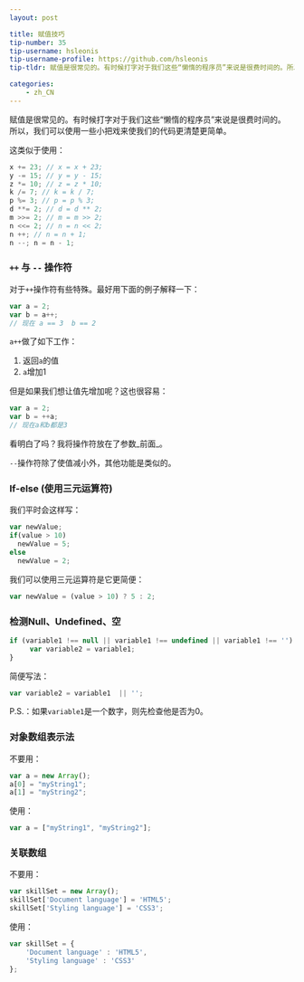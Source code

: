 ```yaml
---
layout: post

title: 赋值技巧
tip-number: 35
tip-username: hsleonis
tip-username-profile: https://github.com/hsleonis
tip-tldr: 赋值是很常见的。有时候打字对于我们这些“懒惰的程序员”来说是很费时间的。所以，我们可以使用一些小把戏来使我们的代码更清楚更简单。

categories:
    - zh_CN
---
```


赋值是很常见的。有时候打字对于我们这些“懒惰的程序员”来说是很费时间的。
所以，我们可以使用一些小把戏来使我们的代码更清楚更简单。

这类似于使用：

````javascript
x += 23; // x = x + 23;
y -= 15; // y = y - 15;
z *= 10; // z = z * 10;
k /= 7; // k = k / 7;
p %= 3; // p = p % 3;
d **= 2; // d = d ** 2;
m >>= 2; // m = m >> 2;
n <<= 2; // n = n << 2;
n ++; // n = n + 1;
n --; n = n - 1;

````

### `++` 与 `--` 操作符

对于`++`操作符有些特殊。最好用下面的例子解释一下：

````javascript
var a = 2;
var b = a++;
// 现在 a == 3  b == 2
````

`a++`做了如下工作：
  1. 返回`a`的值
  2. `a`增加1

但是如果我们想让值先增加呢？这也很容易：

````javascript
var a = 2;
var b = ++a;
// 现在a和b都是3
````

看明白了吗？我将操作符放在了参数_前面_。

`--`操作符除了使值减小外，其他功能是类似的。

### If-else (使用三元运算符)

我们平时会这样写：

````javascript
var newValue;
if(value > 10) 
  newValue = 5;
else
  newValue = 2;
````

我们可以使用三元运算符是它更简便：

````javascript
var newValue = (value > 10) ? 5 : 2;
````

### 检测Null、Undefined、空

````javascript
if (variable1 !== null || variable1 !== undefined || variable1 !== '') {
     var variable2 = variable1;
}
````

简便写法：

````javascript
var variable2 = variable1  || '';
````
P.S.：如果`variable1`是一个数字，则先检查他是否为0。

### 对象数组表示法

不要用：

````javascript
var a = new Array();
a[0] = "myString1";
a[1] = "myString2";
````
使用：

````javascript
var a = ["myString1", "myString2"];
````

### 关联数组

不要用：

````javascript
var skillSet = new Array();
skillSet['Document language'] = 'HTML5';
skillSet['Styling language'] = 'CSS3';
````

使用：

````javascript
var skillSet = {
    'Document language' : 'HTML5', 
    'Styling language' : 'CSS3'
};
````
